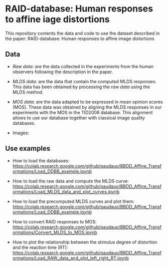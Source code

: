 # RAID-database: Human responses to affine iage distortions

This repository contents the data and code to use the dataset described in the paper:
RAID-database: Human responses to affine image distortions

## Data
- *Raw data*: are the data collected in the experiments from the human observers following the description in the paper. 

- *MLDS data*: are the data that contain the computed MLDS responses. This data has been obtained by processing the *raw data* using the MLDS method. 

- *MOS data*: are the data adapted to be expressed in mean opinion scores (MOS). These data was obtained by aligning the MLDS responses in our experiments with the MOS in the TID2008 database. This alignment allows to use our database together with classical image quality databases. 

- Images: 
  
## Use examples

- How to load the databases:
https://colab.research.google.com/github/paudauo/BBDD_Affine_Transformations/Load_DDBB_example.ipynb

- How to load the raw data and compute the MLDS curve:
https://colab.research.google.com/github/paudauo/BBDD_Affine_Transformations/Load_MLDS_data_and_plot_curves.ipynb

- How to load the precomputed MLDS curves and plot them:
https://colab.research.google.com/github/paudauo/BBDD_Affine_Transformations/Load_DDBB_example.ipynb

- How to convert RAID responses to MOS:
https://colab.research.google.com/github/paudauo/BBDD_Affine_Transformations/Convert_MLDS_to_MOS.ipynb

- How to plot the relationship between the stimulus degree of distortion and the reaction time (RT):
https://colab.research.google.com/github/paudauo/BBDD_Affine_Transformations/Load_RAW_data_and_plot_left_right_RT.ipynb
  
